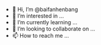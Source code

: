 - 👋 Hi, I’m @baifanhenbang
- 👀 I’m interested in ...
- 🌱 I’m currently learning ...
- 💞️ I’m looking to collaborate on ...
- 📫 How to reach me ...

<!---
baifanhenbang/baifanhenbang is a ✨ special ✨ repository because its `README.md` (this file) appears on your GitHub profile.
You can click the Preview link to take a look at your changes.
--->
